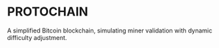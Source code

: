 # PROTOCHAIN
A simplified Bitcoin blockchain, simulating miner validation with dynamic difficulty adjustment.
